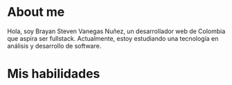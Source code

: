 <head>
  <link href="Branstivenson/Style.css" rel="stylesheet" type="text/css">
</head>
<h1>About me</h1>
Hola, soy Brayan Steven Vanegas Nuñez, un desarrollador web de Colombia que aspira ser fullstack.
Actualmente, estoy estudiando una tecnología en análisis y desarrollo de software. 

<h1>Mis habilidades</h1>
<div class="contenedor"></div>
<!--
**Branstivenson/Branstivenson** is a ✨ _special_ ✨ repository because its `README.md` (this file) appears on your GitHub profile.

Here are some ideas to get you started:

- 🔭 I’m currently working on ...
- 🌱 I’m currently learning ...
- 👯 I’m looking to collaborate on ...
- 🤔 I’m looking for help with ...
- 💬 Ask me about ...
- 📫 How to reach me: ...
- 😄 Pronouns: ...
- ⚡ Fun fact: ...
-->
